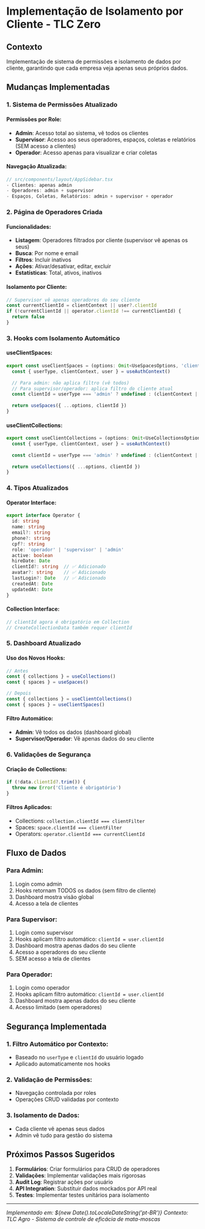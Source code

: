 # Implementação de Isolamento por Cliente - TLC Zero

## Contexto
Implementação de sistema de permissões e isolamento de dados por cliente, garantindo que cada empresa veja apenas seus próprios dados.

## Mudanças Implementadas

### 1. Sistema de Permissões Atualizado

#### Permissões por Role:
- **Admin**: Acesso total ao sistema, vê todos os clientes
- **Supervisor**: Acesso aos seus operadores, espaços, coletas e relatórios (SEM acesso a clientes)
- **Operador**: Acesso apenas para visualizar e criar coletas

#### Navegação Atualizada:
```typescript
// src/components/layout/AppSidebar.tsx
- Clientes: apenas admin
- Operadores: admin + supervisor
- Espaços, Coletas, Relatórios: admin + supervisor + operador
```

### 2. Página de Operadores Criada

#### Funcionalidades:
- **Listagem**: Operadores filtrados por cliente (supervisor vê apenas os seus)
- **Busca**: Por nome e email
- **Filtros**: Incluir inativos
- **Ações**: Ativar/desativar, editar, excluir
- **Estatísticas**: Total, ativos, inativos

#### Isolamento por Cliente:
```typescript
// Supervisor vê apenas operadores do seu cliente
const currentClientId = clientContext || user?.clientId
if (!currentClientId || operator.clientId !== currentClientId) {
  return false
}
```

### 3. Hooks com Isolamento Automático

#### useClientSpaces:
```typescript
export const useClientSpaces = (options: Omit<UseSpacesOptions, 'clientId'> = {}) => {
  const { userType, clientContext, user } = useAuthContext()
  
  // Para admin: não aplica filtro (vê todos)
  // Para supervisor/operador: aplica filtro do cliente atual
  const clientId = userType === 'admin' ? undefined : (clientContext || user?.clientId)
  
  return useSpaces({ ...options, clientId })
}
```

#### useClientCollections:
```typescript
export const useClientCollections = (options: Omit<UseCollectionsOptions, 'clientId'> = {}) => {
  const { userType, clientContext, user } = useAuthContext()
  
  const clientId = userType === 'admin' ? undefined : (clientContext || user?.clientId)
  
  return useCollections({ ...options, clientId })
}
```

### 4. Tipos Atualizados

#### Operator Interface:
```typescript
export interface Operator {
  id: string
  name: string
  email?: string
  phone?: string
  cpf?: string
  role: 'operador' | 'supervisor' | 'admin'
  active: boolean
  hireDate: Date
  clientId?: string  // ✅ Adicionado
  avatar?: string    // ✅ Adicionado
  lastLogin?: Date   // ✅ Adicionado
  createdAt: Date
  updatedAt: Date
}
```

#### Collection Interface:
```typescript
// clientId agora é obrigatório em Collection
// CreateCollectionData também requer clientId
```

### 5. Dashboard Atualizado

#### Uso dos Novos Hooks:
```typescript
// Antes
const { collections } = useCollections()
const { spaces } = useSpaces()

// Depois
const { collections } = useClientCollections()
const { spaces } = useClientSpaces()
```

#### Filtro Automático:
- **Admin**: Vê todos os dados (dashboard global)
- **Supervisor/Operador**: Vê apenas dados do seu cliente

### 6. Validações de Segurança

#### Criação de Collections:
```typescript
if (!data.clientId?.trim()) {
  throw new Error('Cliente é obrigatório')
}
```

#### Filtros Aplicados:
- Collections: `collection.clientId === clientFilter`
- Spaces: `space.clientId === clientFilter`
- Operators: `operator.clientId === currentClientId`

## Fluxo de Dados

### Para Admin:
1. Login como admin
2. Hooks retornam TODOS os dados (sem filtro de cliente)
3. Dashboard mostra visão global
4. Acesso a tela de clientes

### Para Supervisor:
1. Login como supervisor
2. Hooks aplicam filtro automático: `clientId = user.clientId`
3. Dashboard mostra apenas dados do seu cliente
4. Acesso a operadores do seu cliente
5. SEM acesso a tela de clientes

### Para Operador:
1. Login como operador
2. Hooks aplicam filtro automático: `clientId = user.clientId`
3. Dashboard mostra apenas dados do seu cliente
4. Acesso limitado (sem operadores)

## Segurança Implementada

### 1. Filtro Automático por Contexto:
- Baseado no `userType` e `clientId` do usuário logado
- Aplicado automaticamente nos hooks

### 2. Validação de Permissões:
- Navegação controlada por roles
- Operações CRUD validadas por contexto

### 3. Isolamento de Dados:
- Cada cliente vê apenas seus dados
- Admin vê tudo para gestão do sistema

## Próximos Passos Sugeridos

1. **Formulários**: Criar formulários para CRUD de operadores
2. **Validações**: Implementar validações mais rigorosas
3. **Audit Log**: Registrar ações por usuário
4. **API Integration**: Substituir dados mockados por API real
5. **Testes**: Implementar testes unitários para isolamento

---
*Implementado em: ${new Date().toLocaleDateString('pt-BR')}*
*Contexto: TLC Agro - Sistema de controle de eficácia de mata-moscas* 